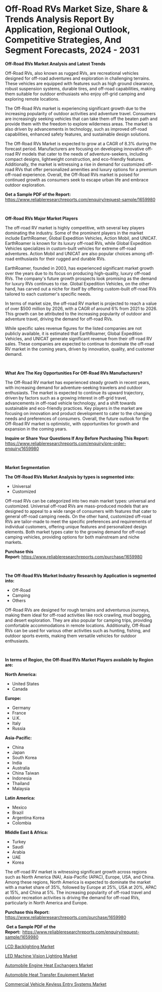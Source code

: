 <p><h1>Off-Road RVs Market Size, Share & Trends Analysis Report By Application, Regional Outlook, Competitive Strategies, And Segment Forecasts, 2024 - 2031</h1></p><p><strong>Off-Road RVs Market Analysis and Latest Trends</strong></p>
<p><p>Off-Road RVs, also known as rugged RVs, are recreational vehicles designed for off-road adventures and exploration in challenging terrains. These vehicles are equipped with features such as high ground clearance, robust suspension systems, durable tires, and off-road capabilities, making them suitable for outdoor enthusiasts who enjoy off-grid camping and exploring remote locations.</p><p>The Off-Road RVs market is experiencing significant growth due to the increasing popularity of outdoor activities and adventure travel. Consumers are increasingly seeking vehicles that can take them off the beaten path and provide them with the freedom to explore wilderness areas. The market is also driven by advancements in technology, such as improved off-road capabilities, enhanced safety features, and sustainable design solutions.</p><p>The Off-Road RVs Market is expected to grow at a CAGR of 8.3% during the forecast period. Manufacturers are focusing on developing innovative off-road RV models that cater to the needs of adventure-seekers, including compact designs, lightweight construction, and eco-friendly features. Additionally, the market is witnessing a rise in demand for customized off-road RVs that offer personalized amenities and luxury options for a premium off-road experience. Overall, the Off-Road RVs market is poised for continued growth as consumers seek to escape urban life and embrace outdoor exploration.</p></p>
<p><strong>Get a Sample PDF of the Report:&nbsp;</strong> <a href="https://www.reliableresearchreports.com/enquiry/request-sample/1659980">https://www.reliableresearchreports.com/enquiry/request-sample/1659980</a></p>
<p>&nbsp;</p>
<p><strong>Off-Road RVs Major Market Players</strong></p>
<p><p>The off-road RV market is highly competitive, with several key players dominating the industry. Some of the prominent players in the market include EarthRoamer, Global Expedition Vehicles, Action Mobil, and UNICAT. EarthRoamer is known for its luxury off-road RVs, while Global Expedition Vehicles specializes in custom-built vehicles for extreme off-road adventures. Action Mobil and UNICAT are also popular choices among off-road enthusiasts for their rugged and durable RVs.</p><p>EarthRoamer, founded in 2003, has experienced significant market growth over the years due to its focus on producing high-quality, luxury off-road RVs. The company's future growth prospects look promising as the demand for luxury RVs continues to rise. Global Expedition Vehicles, on the other hand, has carved out a niche for itself by offering custom-built off-road RVs tailored to each customer's specific needs.</p><p>In terms of market size, the off-road RV market is projected to reach a value of over $500 million by 2026, with a CAGR of around 6% from 2021 to 2026. This growth can be attributed to the increasing popularity of outdoor and adventure travel, driving the demand for off-road RVs.</p><p>While specific sales revenue figures for the listed companies are not publicly available, it is estimated that EarthRoamer, Global Expedition Vehicles, and UNICAT generate significant revenue from their off-road RV sales. These companies are expected to continue to dominate the off-road RV market in the coming years, driven by innovation, quality, and customer demand.</p></p>
<p>&nbsp;</p>
<p><strong>What Are The Key Opportunities For Off-Road RVs Manufacturers?</strong></p>
<p><p>The Off-Road RV market has experienced steady growth in recent years, with increasing demand for adventure-seeking travelers and outdoor enthusiasts. The market is expected to continue its upward trajectory, driven by factors such as a growing interest in off-grid travel, advancements in off-road vehicle technology, and a shift towards sustainable and eco-friendly practices. Key players in the market are focusing on innovation and product development to cater to the changing needs and preferences of consumers. Overall, the future outlook for the Off-Road RV market is optimistic, with opportunities for growth and expansion in the coming years.</p></p>
<p><strong>Inquire or Share Your Questions If Any Before Purchasing This Report:</strong> <a href="https://www.reliableresearchreports.com/enquiry/pre-order-enquiry/1659980">https://www.reliableresearchreports.com/enquiry/pre-order-enquiry/1659980</a></p>
<p>&nbsp;</p>
<p><strong>Market Segmentation</strong></p>
<p><strong>The Off-Road RVs Market Analysis by types is segmented into:</strong></p>
<p><ul><li>Universal</li><li>Customized</li></ul></p>
<p><p>Off-road RVs can be categorized into two main market types: universal and customized. Universal off-road RVs are mass-produced models that are designed to appeal to a wide range of consumers with features that cater to general off-road camping needs. On the other hand, customized off-road RVs are tailor-made to meet the specific preferences and requirements of individual customers, offering unique features and personalized design elements. Both market types cater to the growing demand for off-road camping vehicles, providing options for both mainstream and niche markets.</p></p>
<p><strong>Purchase this Report:&nbsp;</strong><a href="https://www.reliableresearchreports.com/purchase/1659980">https://www.reliableresearchreports.com/purchase/1659980</a></p>
<p>&nbsp;</p>
<p><strong>The Off-Road RVs Market Industry Research by Application is segmented into:</strong></p>
<p><ul><li>Off-Road</li><li>Camping</li><li>Others</li></ul></p>
<p><p>Off-Road RVs are designed for rough terrains and adventurous journeys, making them ideal for off-road activities like rock crawling, mud bogging, and desert exploration. They are also popular for camping trips, providing comfortable accommodations in remote locations. Additionally, Off-Road RVs can be used for various other activities such as hunting, fishing, and outdoor sports events, making them versatile vehicles for outdoor enthusiasts.</p></p>
<p>&nbsp;</p>
<p><strong>In terms of Region, the Off-Road RVs Market Players available by Region are:</strong></p>
<p>
    <p> <strong> North America: </strong>
        <ul>
            <li>United States</li>
            <li>Canada</li>
        </ul>
        </p> 
    <p> <strong> Europe: </strong>
        <ul>
            <li>Germany</li>
            <li>France</li>
            <li>U.K.</li>
            <li>Italy</li>
            <li>Russia</li>
        </ul>
        </p> 
    <p> <strong> Asia-Pacific: </strong>
        <ul>
            <li>China</li>
            <li>Japan</li>
            <li>South Korea</li>
            <li>India</li>
            <li>Australia</li>
            <li>China Taiwan</li>
            <li>Indonesia</li>
            <li>Thailand</li>
            <li>Malaysia</li>
        </ul>
        </p> 
    <p> <strong> Latin America: </strong>
        <ul>
            <li>Mexico</li>
            <li>Brazil</li>
            <li>Argentina Korea</li>
            <li>Colombia</li>
        </ul>
        </p> 
    <p> <strong> Middle East & Africa: </strong>
        <ul>
            <li>Turkey</li>
            <li>Saudi</li>
            <li>Arabia</li>
            <li>UAE</li>
            <li>Korea</li>
        </ul>
    </p>
    </p>
<p><p>The off-road RV market is witnessing significant growth across regions such as North America (NA), Asia-Pacific (APAC), Europe, USA, and China. Among these regions, North America is expected to dominate the market with a market share of 35%, followed by Europe at 25%, USA at 20%, APAC at 15%, and China at 5%. The increasing popularity of off-road travel and outdoor recreation activities is driving the demand for off-road RVs, particularly in North America and Europe.</p></p>
<p><strong>Purchase this Report: </strong><a href="https://www.reliableresearchreports.com/purchase/1659980">https://www.reliableresearchreports.com/purchase/1659980</a></p>
<p>&nbsp;<strong>Get a Sample PDF of the Report:&nbsp;&nbsp;</strong><a href="https://www.reliableresearchreports.com/enquiry/request-sample/1659980">https://www.reliableresearchreports.com/enquiry/request-sample/1659980</a></p>
<p><strong></strong></p>
<p><p><a href="https://view.publitas.com/reportprime-1/lcd-backlighting-market-offer-valuable-insights-into-market-size-market-share-market-trends-and-projections-spanning-from-2024-to-2031/">LCD Backlighting Market</a></p><p><a href="https://view.publitas.com/reportprime-1/led-machine-vision-lighting-market-research-report-forecasted-for-period-from-2024-2031-by-market-type-market-application-and-region/">LED Machine Vision Lighting Market</a></p><p><a href="https://extreme-scabiosa-c81.notion.site/Automobile-Engine-Heat-Exchangers-Market-Size-2024-2031-Global-Industrial-Analysis-Key-Geographic-2e9489cd99684151aa238c13f1e1f7aa">Automobile Engine Heat Exchangers Market</a></p><p><a href="https://carnation-joke-41f.notion.site/Automobile-Heat-Transfer-Equipment-Market-Size-Market-Share-and-Global-Market-Analysis-Report-2024-cd20d184d1834bd2957240fa27dc38f8">Automobile Heat Transfer Equipment Market</a></p><p><a href="https://adventurous-uranium-ef9.notion.site/Commercial-Vehicle-Keyless-Entry-Systems-Market-Size-Reflecting-a-Forecast-Till-2031-Market-By-Type-3225c0bc3dd7460899ff0b8d980f8cec">Commercial Vehicle Keyless Entry Systems Market</a></p></p>